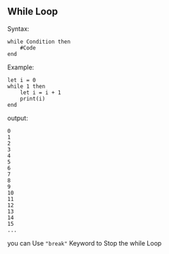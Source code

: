 
## While Loop

Syntax:

```
while Condition then
    #Code
end
```

Example:
```
let i = 0
while 1 then
    let i = i + 1
    print(i)
end
```
output:
```
0
1
2
3
4
5
6
7
8
9
10
11
12
13
14
15
...
```
you can Use ```"break"``` Keyword to Stop the while Loop